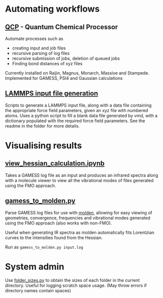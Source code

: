 # Automating workflows

## [QCP](https://github.com/tommason14/qcp) - Quantum Chemical Processor
Automate processes such as 
- creating input and job files
- recursive parsing of log files
- recursive submission of jobs, deletion of queued jobs
- Finding bond distances of xyz files

Currently installed on Raijin, Magnus, Monarch, Massive and Stampede. Implemented for GAMESS, PSI4 and Gaussian calculations

## [LAMMPS input file generation](PHMD)

Scripts to generate a LAMMPS input file, along with a data file containing the
appropriate force field parameters, given an xyz file with numbered atoms. Uses
a python script to fill a blank data file generated by vmd, with a dictionary
populated with the required force field parameters. See the readme in the
folder for more details.

# Visualising results

## [view_hessian_calculation.ipynb](view_hessian_calculation.ipynb) 

Takes a GAMESS log file as an input and produces an infrared spectra along with
a molecule viewer to view all the vibrational modes of files generated using
the FMO approach.

## [gamess_to_molden.py](gamess_to_molden.py)

Parse GAMESS log files for use with
[molden](http://cheminf.cmbi.ru.nl/molden/), allowing for easy viewing of
geometries, convergence, frequencies and vibrational modes generated using the
FMO approach (also works with non-FMO).

Useful when generating IR spectra as molden automatically fits Lorentzian
curves to the intensities found from the Hessian.

Run as `gamess_to_molden.py input.log`

# System admin

Use [folder_sizes.py](folder_sizes.py) to obtain the sizes of each folder in
the current directory.  Useful for logging scratch space usage. (May throw
errors if directory names contain spaces)
